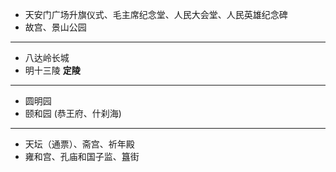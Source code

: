 - 天安门广场升旗仪式、毛主席纪念堂、人民大会堂、人民英雄纪念碑
- 故宫、景山公园
-------------
- 八达岭长城
- 明十三陵 **定陵**
-------------
- 圆明园
- 颐和园 (恭王府、什刹海)
-------------
- 天坛（通票）、斋宫、祈年殿
- 雍和宫、孔庙和国子监、簋街
